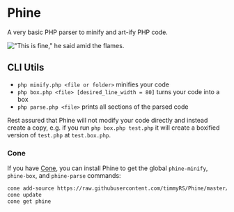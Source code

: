 # Phine

A very basic PHP parser to minify and art-ify PHP code.

!["This is fine," he said amid the flames.](https://storage.hell.sh/reactions/this%20is%20fine.jpg)

## CLI Utils

- `php minify.php <file or folder>` minifies your code
- `php box.php <file> [desired_line_width = 80]` turns your code into a box
- `php parse.php <file>` prints all sections of the parsed code

Rest assured that Phine will not modify your code directly and instead create a copy, e.g. if you run `php box.php test.php` it will create a boxified version of `test.php` at `test.box.php`.

### Cone

If you have [Cone](https://getcone.org), you can install Phine to get the global `phine-minify`, `phine-box`, and `phine-parse` commands:

```Bash
cone add-source https://raw.githubusercontent.com/timmyRS/Phine/master/cone.json
cone update
cone get phine
```
